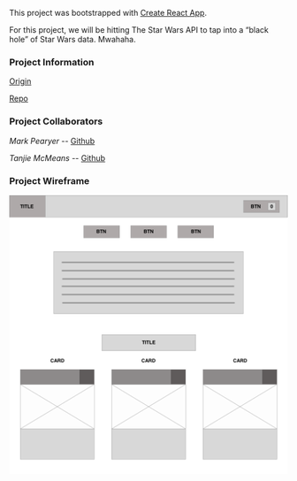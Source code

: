This project was bootstrapped with [Create React App](https://github.com/facebook/create-react-app).

For this project, we will be hitting The Star Wars API to tap into a “black hole” of Star Wars data. Mwahaha.

### Project Information
[Origin](http://frontend.turing.io/projects/swapi-box.html)

[Repo](https://github.com/marcusp619/swapibox)

### Project Collaborators

*Mark Pearyer*  -- [Github](https://github.com/marcusp619)

*Tanjie McMeans* -- [Github](https://github.com/TMcMeans) 

### Project Wireframe
![Wireframe Img](https://github.com/marcusp619/swapibox/blob/Update-Readme/SwapiBox-Wireframe%20.png "Logo Title Text 1")
